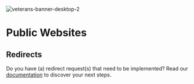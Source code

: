 ![veterans-banner-desktop-2](https://user-images.githubusercontent.com/12773166/124171745-32e01e00-da66-11eb-9225-2e47fa933771.png)

# Public Websites

## Redirects

Do you have (a) redirect request(s) that need to be implemented? Read our [documentation](./redirects.md) to discover your next steps.
